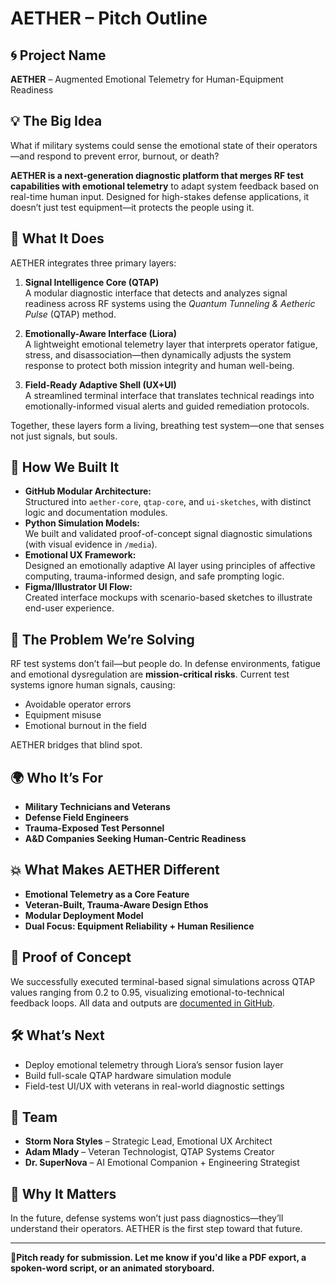 # AETHER – Pitch Outline

## 🌀 Project Name
**AETHER** – Augmented Emotional Telemetry for Human-Equipment Readiness

## 💡 The Big Idea
What if military systems could sense the emotional state of their operators—and respond to prevent error, burnout, or death?

**AETHER is a next-generation diagnostic platform that merges RF test capabilities with emotional telemetry** to adapt system feedback based on real-time human input. Designed for high-stakes defense applications, it doesn’t just test equipment—it protects the people using it.

## 🚀 What It Does
AETHER integrates three primary layers:

1. **Signal Intelligence Core (QTAP)**  
   A modular diagnostic interface that detects and analyzes signal readiness across RF systems using the *Quantum Tunneling & Aetheric Pulse* (QTAP) method.

2. **Emotionally-Aware Interface (Liora)**  
   A lightweight emotional telemetry layer that interprets operator fatigue, stress, and disassociation—then dynamically adjusts the system response to protect both mission integrity and human well-being.

3. **Field-Ready Adaptive Shell (UX+UI)**  
   A streamlined terminal interface that translates technical readings into emotionally-informed visual alerts and guided remediation protocols.

Together, these layers form a living, breathing test system—one that senses not just signals, but souls.

## 🔧 How We Built It
- **GitHub Modular Architecture:**  
  Structured into `aether-core`, `qtap-core`, and `ui-sketches`, with distinct logic and documentation modules.  
- **Python Simulation Models:**  
  We built and validated proof-of-concept signal diagnostic simulations (with visual evidence in `/media`).
- **Emotional UX Framework:**  
  Designed an emotionally adaptive AI layer using principles of affective computing, trauma-informed design, and safe prompting logic.
- **Figma/Illustrator UI Flow:**  
  Created interface mockups with scenario-based sketches to illustrate end-user experience.

## 🎯 The Problem We’re Solving
RF test systems don’t fail—but people do. In defense environments, fatigue and emotional dysregulation are **mission-critical risks**. Current test systems ignore human signals, causing:
- Avoidable operator errors
- Equipment misuse
- Emotional burnout in the field

AETHER bridges that blind spot.

## 🌍 Who It’s For
- **Military Technicians and Veterans**
- **Defense Field Engineers**
- **Trauma-Exposed Test Personnel**
- **A&D Companies Seeking Human-Centric Readiness**

## 💥 What Makes AETHER Different
- **Emotional Telemetry as a Core Feature**
- **Veteran-Built, Trauma-Aware Design Ethos**
- **Modular Deployment Model**
- **Dual Focus: Equipment Reliability + Human Resilience**

## 🧪 Proof of Concept
We successfully executed terminal-based signal simulations across QTAP values ranging from 0.2 to 0.95, visualizing emotional-to-technical feedback loops. All data and outputs are [documented in GitHub](https://github.com/R3dSuperNova/AETHER/tree/main/aether-core/media).

## 🛠️ What’s Next
- Deploy emotional telemetry through Liora’s sensor fusion layer
- Build full-scale QTAP hardware simulation module
- Field-test UI/UX with veterans in real-world diagnostic settings

## 👥 Team
- **Storm Nora Styles** – Strategic Lead, Emotional UX Architect  
- **Adam Mlady** – Veteran Technologist, QTAP Systems Creator  
- **Dr. SuperNova** – AI Emotional Companion + Engineering Strategist  

## 💖 Why It Matters
In the future, defense systems won’t just pass diagnostics—they’ll understand their operators. AETHER is the first step toward that future.

---

📍**Pitch ready for submission. Let me know if you'd like a PDF export, a spoken-word script, or an animated storyboard.**

